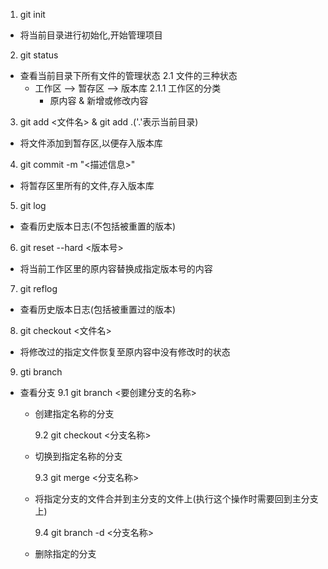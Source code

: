 1. git init

- 将当前目录进行初始化,开始管理项目

2. git status

- 查看当前目录下所有文件的管理状态
  2.1 文件的三种状态
  - 工作区 --> 暂存区 --> 版本库
    2.1.1 工作区的分类
    - 原内容 & 新增或修改内容

3. git add <文件名> & git add .('.'表示当前目录)

- 将文件添加到暂存区,以便存入版本库

4. git commit -m "<描述信息>"

- 将暂存区里所有的文件,存入版本库

5. git log

- 查看历史版本日志(不包括被重置的版本)

6. git reset --hard <版本号>

- 将当前工作区里的原内容替换成指定版本号的内容

7. git reflog

- 查看历史版本日志(包括被重置过的版本)

8. git checkout <文件名>

- 将修改过的指定文件恢复至原内容中没有修改时的状态

9. gti branch

- 查看分支
  9.1 git branch <要创建分支的名称>

  - 创建指定名称的分支

    9.2 git checkout <分支名称>

  - 切换到指定名称的分支

    9.3 git merge <分支名称>

  - 将指定分支的文件合并到主分支的文件上(执行这个操作时需要回到主分支上)

    9.4 git branch -d <分支名称>

  - 删除指定的分支
